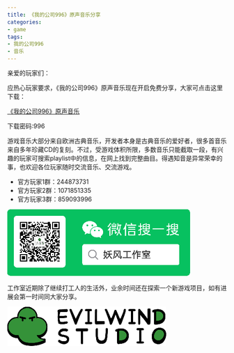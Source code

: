 ```yaml
---
title: 《我的公司996》原声音乐分享
categories:
- game
tags:
- 我的公司996
- 音乐
---
```


亲爱的玩家们：

应热心玩家要求，《我的公司996》原声音乐现在开启免费分享，大家可点击这里下载：

[《我的公司996》原声音乐](https://gamefang.lanzoui.com/b010nvy5a)

下载密码:996

游戏音乐大部分来自欧洲古典音乐，开发者本身是古典音乐的爱好者，很多首音乐来自多年珍藏CD的复刻。不过，受游戏体积所限，多数音乐只能截取一段，有兴趣的玩家可搜索playlist中的信息，在网上找到完整曲目。得遇知音是异常荣幸的事，也欢迎各位玩家随时交流音乐、交流游戏。

- 官方玩家1群：244873731
- 官方玩家2群：1071851335
- 官方玩家3群：859093996

![gongzhong](/public/image/gongzhong.png)

工作室近期除了继续打工人的生活外，业余时间还在探索一个新游戏项目，如有进展会第一时间同大家分享。

![Evilwind Studio](/public/image/studio_logo.png)
